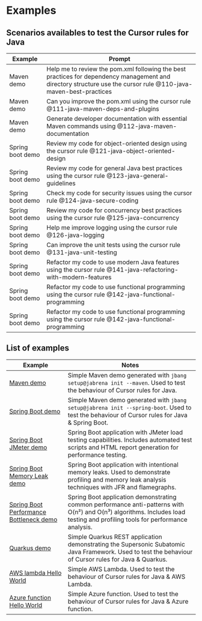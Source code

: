 # Examples

## Scenarios availables to test the Cursor rules for Java

| Example            | Prompt |
|--------------------|--------|
| Maven demo         | Help me to review the pom.xml following the best practices for dependency management and directory structure use the cursor rule @110-java-maven-best-practices |
| Maven demo         | Can you improve the pom.xml using the cursor rule @111-java-maven-deps-and-plugins |
| Maven demo         | Generate developer documentation with essential Maven commands using @112-java-maven-documentation |
| Spring boot demo   | Review my code for object-oriented design using the cursor rule @121-java-object-oriented-design |
| Spring boot demo   | Review my code for general Java best practices using the cursor rule @123-java-general-guidelines |
| Spring boot demo   | Check my code for security issues using the cursor rule @124-java-secure-coding |
| Spring boot demo   | Review my code for concurrency best practices using the cursor rule @125-java-concurrency |
| Spring boot demo   | Help me improve logging using the cursor rule @126-java-logging |
| Spring boot demo   | Can improve the unit tests using the cursor rule @131-java-unit-testing |
| Spring boot demo   | Refactor my code to use modern Java features using the cursor rule @141-java-refactoring-with-modern-features  |
| Spring boot demo   | Refactor my code to use functional programming using the cursor rule @142-java-functional-programming |
| Spring boot demo   | Refactor my code to use functional programming using the cursor rule @142-java-functional-programming |

## List of examples

| Example  | Notes |
|----------|-------|
| [Maven demo](maven-demo/README.md) | Simple Maven demo generated with `jbang setup@jabrena init --maven`. Used to test the behaviour of Cursor rules for Java. |
| [Spring Boot demo](spring-boot-demo/implementation/README.md) | Simple Maven demo generated with `jbang setup@jabrena init --spring-boot`. Used to test the behaviour of Cursor rules for Java & Spring Boot. |
| [Spring Boot JMeter demo](spring-boot-jmeter-demo/README.md) | Spring Boot application with JMeter load testing capabilities. Includes automated test scripts and HTML report generation for performance testing. |
| [Spring Boot Memory Leak demo](spring-boot-memory-leak-demo/README.md) | Spring Boot application with intentional memory leaks. Used to demonstrate profiling and memory leak analysis techniques with JFR and flamegraphs. |
| [Spring Boot Performance Bottleneck demo](spring-boot-performance-bottleneck-demo/README.md) | Spring Boot application demonstrating common performance anti-patterns with O(n²) and O(n³) algorithms. Includes load testing and profiling tools for performance analysis. |
| [Quarkus demo](quarkus-demo/README.md) | Simple Quarkus REST application demonstrating the Supersonic Subatomic Java Framework. Used to test the behaviour of Cursor rules for Java & Quarkus. |
| [AWS lambda Hello World](aws-lambda-hello-world/README.md) | Simple AWS Lambda. Used to test the behaviour of Cursor rules for Java & AWS Lambda. |
| [Azure function Hello World](azure-function-hello-world/README.md) | Simple Azure function. Used to test the behaviour of Cursor rules for Java & Azure function. |
